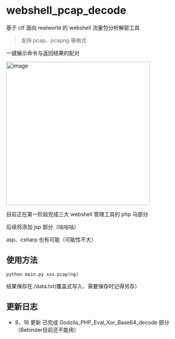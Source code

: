 # webshell_pcap_decode

基于 ctf 面向 realworld 的 webshell 流量包分析解密工具

> 支持 pcap、pcapng 等格式

一键展示命令与返回结果的配对

<img width="384" alt="image" src="https://github.com/cns1rius/webshell_pcap_decode/assets/73370907/033c4370-20e7-45af-84fd-4fb2fd37a44b">

目前正在第一阶段完成三大 webshell 管理工具的 php 马部分

后续将添加 jsp 部分（咕咕咕）

asp、csharp 也有可能（可能性不大）

## 使用方法

`python main.py xxx.pcap(ng)`

结果保存在./data.txt(覆盖式写入、需要保存时记得另存）

## 更新日志

- 8、16 更新 已完成 Godzila_PHP_Eval_Xor_Base64_decode 部分（Behinder目前还不能用）
